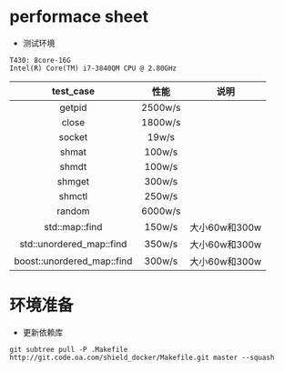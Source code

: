 
# performace sheet
- 测试环境
```
T430: 8core-16G
Intel(R) Core(TM) i7-3840QM CPU @ 2.80GHz
```
|test_case|性能|说明|
|:--:|:--:|:--:|
|getpid|2500w/s||
|close|1800w/s||
|socket|19w/s||
|shmat|100w/s||
|shmdt|100w/s||
|shmget|300w/s||
|shmctl|250w/s||
|random|6000w/s||
|std::map::find|150w/s|大小60w和300w|
|std::unordered_map::find|350w/s|大小60w和300w|
|boost::unordered_map::find|300w/s|大小60w和300w|

# 环境准备
- 更新依赖库
```
git subtree pull -P .Makefile http://git.code.oa.com/shield_docker/Makefile.git master --squash
```
